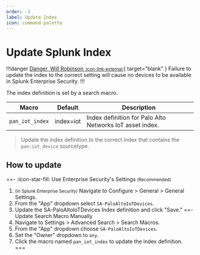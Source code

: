 ```yaml
---
order: -3
label: Update Index
icon: command-palette
---
```


# Update Splunk Index

!!!danger [Danger, Will Robinson <small>:icon-link-external:</small>](https://cultural-phenomenons.fandom.com/wiki/Danger,_Will_Robinson){ target="blank" }
Failure to update the index to the correct setting will cause no devices to be available in Splunk Enterprise Security.
!!!

The index definition is set by a search macro. 

Macro | Default | Description
----- | ------- | -----------
`pan_iot_index` | index=iot | Index definition for Palo Alto Networks IoT asset index.

> Update the index definition to the correct index that contains the `pan:iot_device` sourcetype.

## How to update

==- :icon-star-fill: Use Enterprise Security's Settings <small>(Recommended)</small>
1. <small>(In Splunk Enterprise Security)</small> Navigate to Configure > General > General Settings.
2. From the "App" dropdown select `SA-PaloAltoIoTDevices`.
3. Update the SA-PaloAltoIoTDevices Index definition and click "Save."
==- Update Search Macro Manually
1. Navigate to Settings > Advanced Search > Search Macros.
2. From the "App" dropdown choose `SA-PaloAltoIoTDevices`.
3. Set the "Owner" dropdown to `any`.
4. Click the macro named `pan_iot_index` to update the index definition.
===